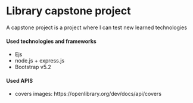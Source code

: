 <h1>Library capstone project</h1>
<p>A capstone project is a project where I can test new learned technologies</p>
<h4>Used technologies and frameworks</h4>
<ul>
    <li>Ejs</li>
    <li>node.js + express.js</li>
    <li>Bootstrap v5.2</li>
</ul>
<h4>Used APIS</h4>
<ul>
    <li>covers images: https://openlibrary.org/dev/docs/api/covers</li>
</ul>